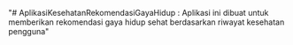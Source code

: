 "# AplikasiKesehatanRekomendasiGayaHidup : Aplikasi ini dibuat untuk memberikan rekomendasi gaya hidup sehat berdasarkan riwayat kesehatan pengguna" 
